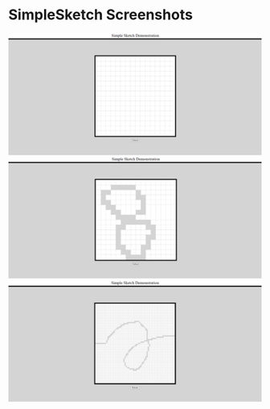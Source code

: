 # SimpleSketch Screenshots

![Image1](/README_Images/Starting_Page.png)
![Image2](/README_Images/Color_In.png)
![Image3](/README_Images/Change_Dimensions.png)
